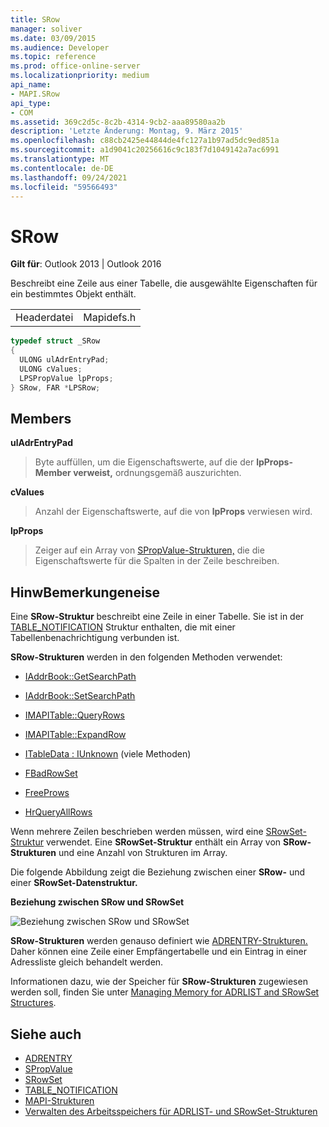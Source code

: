 ```yaml
---
title: SRow
manager: soliver
ms.date: 03/09/2015
ms.audience: Developer
ms.topic: reference
ms.prod: office-online-server
ms.localizationpriority: medium
api_name:
- MAPI.SRow
api_type:
- COM
ms.assetid: 369c2d5c-8c2b-4314-9cb2-aaa89580aa2b
description: 'Letzte Änderung: Montag, 9. März 2015'
ms.openlocfilehash: c88cb2425e44844de4fc127a1b97ad5dc9ed851a
ms.sourcegitcommit: a1d9041c20256616c9c183f7d1049142a7ac6991
ms.translationtype: MT
ms.contentlocale: de-DE
ms.lasthandoff: 09/24/2021
ms.locfileid: "59566493"
---
```

# <a name="srow"></a>SRow

**Gilt für**: Outlook 2013 | Outlook 2016 
  
Beschreibt eine Zeile aus einer Tabelle, die ausgewählte Eigenschaften für ein bestimmtes Objekt enthält. 
  
|||
|:-----|:-----|
|Headerdatei  <br/> |Mapidefs.h  <br/> |
   
```cpp
typedef struct _SRow
{
  ULONG ulAdrEntryPad;
  ULONG cValues;
  LPSPropValue lpProps;
} SRow, FAR *LPSRow;

```

## <a name="members"></a>Members

**ulAdrEntryPad**
  
> Byte auffüllen, um die Eigenschaftswerte, auf die der **lpProps-Member verweist,** ordnungsgemäß auszurichten. 
    
**cValues**
  
> Anzahl der Eigenschaftswerte, auf die von **lpProps** verwiesen wird. 
    
**lpProps**
  
> Zeiger auf ein Array von [SPropValue-Strukturen,](spropvalue.md) die die Eigenschaftswerte für die Spalten in der Zeile beschreiben. 
    
## <a name="remarks"></a>HinwBemerkungeneise

Eine **SRow-Struktur** beschreibt eine Zeile in einer Tabelle. Sie ist in der [TABLE_NOTIFICATION](table_notification.md) Struktur enthalten, die mit einer Tabellenbenachrichtigung verbunden ist. 
  
**SRow-Strukturen** werden in den folgenden Methoden verwendet: 
  
- [IAddrBook::GetSearchPath](iaddrbook-getsearchpath.md)
    
- [IAddrBook::SetSearchPath](iaddrbook-setsearchpath.md)
    
- [IMAPITable::QueryRows](imapitable-queryrows.md)
    
- [IMAPITable::ExpandRow](imapitable-expandrow.md)
    
- [ITableData : IUnknown](itabledataiunknown.md) (viele Methoden) 
    
- [FBadRowSet](fbadrowset.md)
    
- [FreeProws](freeprows.md)
    
- [HrQueryAllRows](hrqueryallrows.md)
    
Wenn mehrere Zeilen beschrieben werden müssen, wird eine [SRowSet-Struktur](srowset.md) verwendet. Eine **SRowSet-Struktur** enthält ein Array von **SRow-Strukturen** und eine Anzahl von Strukturen im Array. 
  
Die folgende Abbildung zeigt die Beziehung zwischen einer **SRow-** und einer **SRowSet-Datenstruktur.** 
  
**Beziehung zwischen SRow und SRowSet**
  
![Beziehung zwischen SRow und SRowSet](media/amapi_17.gif "Beziehung zwischen SRow und SRowSet")
  
**SRow-Strukturen** werden genauso definiert wie [ADRENTRY-Strukturen.](adrentry.md) Daher können eine Zeile einer Empfängertabelle und ein Eintrag in einer Adressliste gleich behandelt werden. 
  
Informationen dazu, wie der Speicher für **SRow-Strukturen** zugewiesen werden soll, finden Sie unter [Managing Memory for ADRLIST and SRowSet Structures](managing-memory-for-adrlist-and-srowset-structures.md).
  
## <a name="see-also"></a>Siehe auch

- [ADRENTRY](adrentry.md)
- [SPropValue](spropvalue.md)
- [SRowSet](srowset.md)
- [TABLE_NOTIFICATION](table_notification.md)
- [MAPI-Strukturen](mapi-structures.md)
- [Verwalten des Arbeitsspeichers für ADRLIST- und SRowSet-Strukturen](managing-memory-for-adrlist-and-srowset-structures.md)

